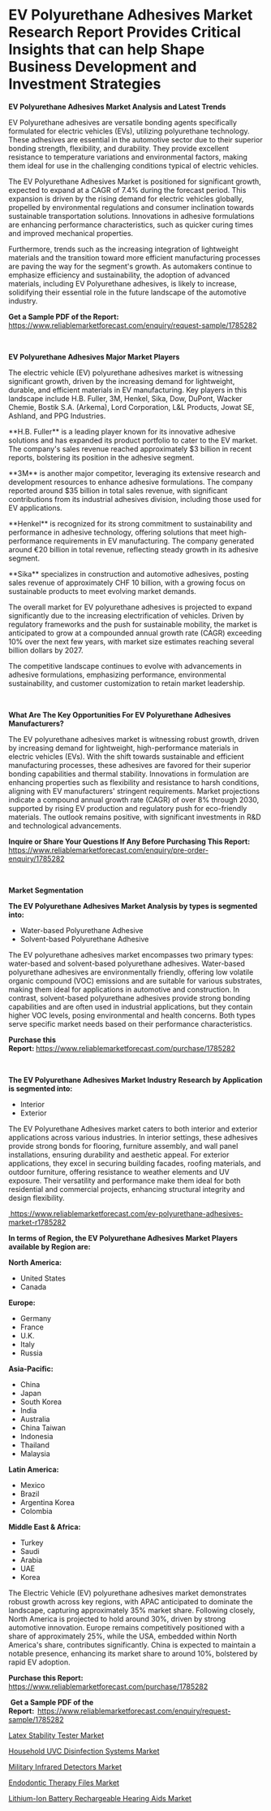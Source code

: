 <p><h1>EV Polyurethane Adhesives Market Research Report Provides Critical Insights that can help Shape Business Development and Investment Strategies</h1></p><p><strong>EV Polyurethane Adhesives Market Analysis and Latest Trends</strong></p>
<p><p>EV Polyurethane adhesives are versatile bonding agents specifically formulated for electric vehicles (EVs), utilizing polyurethane technology. These adhesives are essential in the automotive sector due to their superior bonding strength, flexibility, and durability. They provide excellent resistance to temperature variations and environmental factors, making them ideal for use in the challenging conditions typical of electric vehicles.</p><p>The EV Polyurethane Adhesives Market is positioned for significant growth, expected to expand at a CAGR of 7.4% during the forecast period. This expansion is driven by the rising demand for electric vehicles globally, propelled by environmental regulations and consumer inclination towards sustainable transportation solutions. Innovations in adhesive formulations are enhancing performance characteristics, such as quicker curing times and improved mechanical properties.</p><p>Furthermore, trends such as the increasing integration of lightweight materials and the transition toward more efficient manufacturing processes are paving the way for the segment's growth. As automakers continue to emphasize efficiency and sustainability, the adoption of advanced materials, including EV Polyurethane adhesives, is likely to increase, solidifying their essential role in the future landscape of the automotive industry.</p></p>
<p><strong>Get a Sample PDF of the Report:&nbsp;</strong> <a href="https://www.reliablemarketforecast.com/enquiry/request-sample/1785282?utm_campaign=1567&utm_medium=2&utm_source=Github&utm_content=ia&utm_term=13102024&utm_id=ev-polyurethane-adhesives">https://www.reliablemarketforecast.com/enquiry/request-sample/1785282</a></p>
<p>&nbsp;</p>
<p><strong>EV Polyurethane Adhesives Major Market Players</strong></p>
<p><p>The electric vehicle (EV) polyurethane adhesives market is witnessing significant growth, driven by the increasing demand for lightweight, durable, and efficient materials in EV manufacturing. Key players in this landscape include H.B. Fuller, 3M, Henkel, Sika, Dow, DuPont, Wacker Chemie, Bostik S.A. (Arkema), Lord Corporation, L&L Products, Jowat SE, Ashland, and PPG Industries.</p><p>**H.B. Fuller** is a leading player known for its innovative adhesive solutions and has expanded its product portfolio to cater to the EV market. The company's sales revenue reached approximately $3 billion in recent reports, bolstering its position in the adhesive segment.</p><p>**3M** is another major competitor, leveraging its extensive research and development resources to enhance adhesive formulations. The company reported around $35 billion in total sales revenue, with significant contributions from its industrial adhesives division, including those used for EV applications.</p><p>**Henkel** is recognized for its strong commitment to sustainability and performance in adhesive technology, offering solutions that meet high-performance requirements in EV manufacturing. The company generated around €20 billion in total revenue, reflecting steady growth in its adhesive segment.</p><p>**Sika** specializes in construction and automotive adhesives, posting sales revenue of approximately CHF 10 billion, with a growing focus on sustainable products to meet evolving market demands.</p><p>The overall market for EV polyurethane adhesives is projected to expand significantly due to the increasing electrification of vehicles. Driven by regulatory frameworks and the push for sustainable mobility, the market is anticipated to grow at a compounded annual growth rate (CAGR) exceeding 10% over the next few years, with market size estimates reaching several billion dollars by 2027.</p><p>The competitive landscape continues to evolve with advancements in adhesive formulations, emphasizing performance, environmental sustainability, and customer customization to retain market leadership.</p></p>
<p>&nbsp;</p>
<p><strong>What Are The Key Opportunities For EV Polyurethane Adhesives Manufacturers?</strong></p>
<p><p>The EV polyurethane adhesives market is witnessing robust growth, driven by increasing demand for lightweight, high-performance materials in electric vehicles (EVs). With the shift towards sustainable and efficient manufacturing processes, these adhesives are favored for their superior bonding capabilities and thermal stability. Innovations in formulation are enhancing properties such as flexibility and resistance to harsh conditions, aligning with EV manufacturers' stringent requirements. Market projections indicate a compound annual growth rate (CAGR) of over 8% through 2030, supported by rising EV production and regulatory push for eco-friendly materials. The outlook remains positive, with significant investments in R&D and technological advancements.</p></p>
<p><strong>Inquire or Share Your Questions If Any Before Purchasing This Report:</strong> <a href="https://www.reliablemarketforecast.com/enquiry/pre-order-enquiry/1785282?utm_campaign=1567&utm_medium=2&utm_source=Github&utm_content=ia&utm_term=13102024&utm_id=ev-polyurethane-adhesives">https://www.reliablemarketforecast.com/enquiry/pre-order-enquiry/1785282</a></p>
<p>&nbsp;</p>
<p><strong>Market Segmentation</strong></p>
<p><strong>The EV Polyurethane Adhesives Market Analysis by types is segmented into:</strong></p>
<p><ul><li>Water-based Polyurethane Adhesive</li><li>Solvent-based Polyurethane Adhesive</li></ul></p>
<p><p>The EV polyurethane adhesives market encompasses two primary types: water-based and solvent-based polyurethane adhesives. Water-based polyurethane adhesives are environmentally friendly, offering low volatile organic compound (VOC) emissions and are suitable for various substrates, making them ideal for applications in automotive and construction. In contrast, solvent-based polyurethane adhesives provide strong bonding capabilities and are often used in industrial applications, but they contain higher VOC levels, posing environmental and health concerns. Both types serve specific market needs based on their performance characteristics.</p></p>
<p><strong>Purchase this Report:&nbsp;</strong><a href="https://www.reliablemarketforecast.com/purchase/1785282?utm_campaign=1567&utm_medium=2&utm_source=Github&utm_content=ia&utm_term=13102024&utm_id=ev-polyurethane-adhesives">https://www.reliablemarketforecast.com/purchase/1785282</a></p>
<p>&nbsp;</p>
<p><strong>The EV Polyurethane Adhesives Market Industry Research by Application is segmented into:</strong></p>
<p><ul><li>Interior</li><li>Exterior</li></ul></p>
<p><p>The EV Polyurethane Adhesives market caters to both interior and exterior applications across various industries. In interior settings, these adhesives provide strong bonds for flooring, furniture assembly, and wall panel installations, ensuring durability and aesthetic appeal. For exterior applications, they excel in securing building facades, roofing materials, and outdoor furniture, offering resistance to weather elements and UV exposure. Their versatility and performance make them ideal for both residential and commercial projects, enhancing structural integrity and design flexibility.</p></p>
<p><a href="https://www.reliablemarketforecast.com/ev-polyurethane-adhesives-market-r1785282?utm_campaign=1567&utm_medium=2&utm_source=Github&utm_content=ia&utm_term=13102024&utm_id=ev-polyurethane-adhesives">&nbsp;https://www.reliablemarketforecast.com/ev-polyurethane-adhesives-market-r1785282</a></p>
<p><strong>In terms of Region, the EV Polyurethane Adhesives Market Players available by Region are:</strong></p>
<p>
    <p> <strong> North America: </strong>
        <ul>
            <li>United States</li>
            <li>Canada</li>
        </ul>
        </p> 
    <p> <strong> Europe: </strong>
        <ul>
            <li>Germany</li>
            <li>France</li>
            <li>U.K.</li>
            <li>Italy</li>
            <li>Russia</li>
        </ul>
        </p> 
    <p> <strong> Asia-Pacific: </strong>
        <ul>
            <li>China</li>
            <li>Japan</li>
            <li>South Korea</li>
            <li>India</li>
            <li>Australia</li>
            <li>China Taiwan</li>
            <li>Indonesia</li>
            <li>Thailand</li>
            <li>Malaysia</li>
        </ul>
        </p> 
    <p> <strong> Latin America: </strong>
        <ul>
            <li>Mexico</li>
            <li>Brazil</li>
            <li>Argentina Korea</li>
            <li>Colombia</li>
        </ul>
        </p> 
    <p> <strong> Middle East & Africa: </strong>
        <ul>
            <li>Turkey</li>
            <li>Saudi</li>
            <li>Arabia</li>
            <li>UAE</li>
            <li>Korea</li>
        </ul>
    </p>
    </p>
<p><p>The Electric Vehicle (EV) polyurethane adhesives market demonstrates robust growth across key regions, with APAC anticipated to dominate the landscape, capturing approximately 35% market share. Following closely, North America is projected to hold around 30%, driven by strong automotive innovation. Europe remains competitively positioned with a share of approximately 25%, while the USA, embedded within North America's share, contributes significantly. China is expected to maintain a notable presence, enhancing its market share to around 10%, bolstered by rapid EV adoption.</p></p>
<p><strong>Purchase this Report: </strong><a href="https://www.reliablemarketforecast.com/purchase/1785282?utm_campaign=1567&utm_medium=2&utm_source=Github&utm_content=ia&utm_term=13102024&utm_id=ev-polyurethane-adhesives">https://www.reliablemarketforecast.com/purchase/1785282</a></p>
<p>&nbsp;<strong>Get a Sample PDF of the Report:&nbsp;&nbsp;</strong><a href="https://www.reliablemarketforecast.com/enquiry/request-sample/1785282?utm_campaign=1567&utm_medium=2&utm_source=Github&utm_content=ia&utm_term=13102024&utm_id=ev-polyurethane-adhesives">https://www.reliablemarketforecast.com/enquiry/request-sample/1785282</a></p>
<p><strong></strong></p>
<p><p><a href="https://www.linkedin.com/pulse/market-forecast-global-latex-stability-tester-trends-impact-vjsff?utm_campaign=1567&utm_medium=2&utm_source=Github&utm_content=ia&utm_term=13102024&utm_id=ev-polyurethane-adhesives">Latex Stability Tester Market</a></p><p><a href="https://www.linkedin.com/pulse/disruption-innovation-household-uvc-disinfection-systems-n5lve?utm_campaign=1567&utm_medium=2&utm_source=Github&utm_content=ia&utm_term=13102024&utm_id=ev-polyurethane-adhesives">Household UVC Disinfection Systems Market</a></p><p><a href="https://www.linkedin.com/pulse/military-infrared-detectors-market-size-growth-industry-analysis-70jnf?utm_campaign=1567&utm_medium=2&utm_source=Github&utm_content=ia&utm_term=13102024&utm_id=ev-polyurethane-adhesives">Military Infrared Detectors Market</a></p><p><a href="https://www.linkedin.com/pulse/comprehensive-look-product-type-stainless-steel-endodontic-filenickel-titanium-0mvfe?utm_campaign=1567&utm_medium=2&utm_source=Github&utm_content=ia&utm_term=13102024&utm_id=ev-polyurethane-adhesives">Endodontic Therapy Files Market</a></p><p><a href="https://www.linkedin.com/pulse/global-lithium-ion-battery-rechargeable-hearing-aids-market-xotye?utm_campaign=1567&utm_medium=2&utm_source=Github&utm_content=ia&utm_term=13102024&utm_id=ev-polyurethane-adhesives">Lithium-Ion Battery Rechargeable Hearing Aids Market</a></p></p>